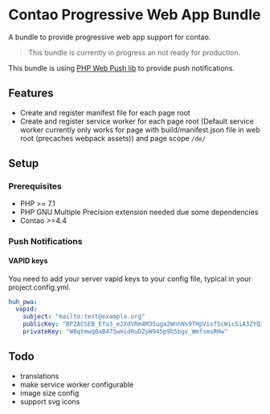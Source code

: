 # Contao Progressive Web App Bundle

A bundle to provide progressive web app support for contao.

> This bundle is currently in progress an not ready for production.

This bundle is using [PHP Web Push lib](https://github.com/web-push-libs/web-push-php) to provide push notifications. 

## Features

* Create and register manifest file for each page root
* Create and register service worker for each page root (Default service worker currently only works for page with build/manifest.json file in web root (precaches webpack assets)) and page scope `/de/`

## Setup

### Prerequisites

* PHP >= 7.1
* PHP GNU Multiple Precision extension needed due some dependencies
* Contao >=4.4 

### Push Notifications

#### VAPID keys

You need to add your server vapid keys to your config file, typical in your project config.yml.

```yaml
huh_pwa:
  vapid:
    subject: "mailto:test@example.org"
    publicKey: "BPZACSEB_Efa3_e2XdVRm4M3Suga2WnhNs9THpVixfScWicSiA3ZYQ3zCG4Uez3EnbL3q-O2RomlZtYejva642M"
    privateKey: "W0qtmwq0aB47Swmid0uDZyW945p9b5bgv_WmfsmsRHw"
```


## Todo
* translations 
* make service worker configurable
* image size config
* support svg icons
